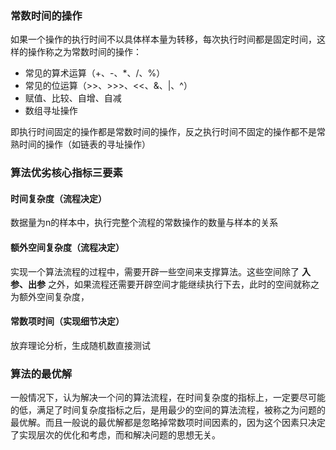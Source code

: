 ### 常数时间的操作

如果一个操作的执行时间不以具体样本量为转移，每次执行时间都是固定时间，这样的操作称之为常数时间的操作：

- 常见的算术运算（+、-、*、/、%）
- 常见的位运算（>>、>>>、<<、&、|、^）
- 赋值、比较、自增、自减
- 数组寻址操作

即执行时间固定的操作都是常数时间的操作，反之执行时间不固定的操作都不是常熟时间的操作（如链表的寻址操作）



### 算法优劣核心指标三要素

#### 时间复杂度（流程决定）

数据量为n的样本中，执行完整个流程的常数操作的数量与样本的关系


#### 额外空间复杂度（流程决定）

实现一个算法流程的过程中，需要开辟一些空间来支撑算法。这些空间除了 __入参、出参__ 之外，如果流程还需要开辟空间才能继续执行下去，此时的空间就称之为额外空间复杂度，

#### 常数项时间（实现细节决定）

放弃理论分析，生成随机数直接测试



### 算法的最优解

一般情况下，认为解决一个问的算法流程，在时间复杂度的指标上，一定要尽可能的低，满足了时间复杂度指标之后，是用最少的空间的算法流程，被称之为问题的最优解。而且一般说的最优解都是忽略掉常数项时间因素的，因为这个因素只决定了实现层次的优化和考虑，而和解决问题的思想无关。


